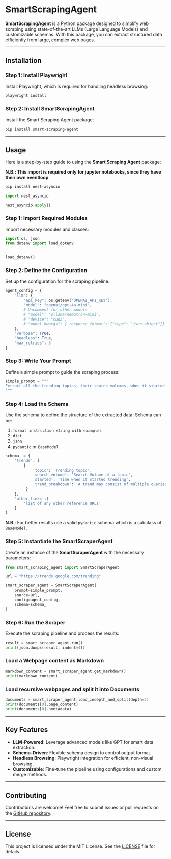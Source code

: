 # SmartScrapingAgent

**SmartScrapingAgent** is a Python package designed to simplify web scraping using state-of-the-art LLMs (Large Language Models) and customizable schemas. With this package, you can extract structured data efficiently from large, complex web pages.

---

## Installation

### Step 1: Install Playwright
Install Playwright, which is required for handling headless browsing:
```bash
playwright install
```

### Step 2: Install SmartScrapingAgent
Install the Smart Scraping Agent package:
```bash
pip install smart-scraping-agent
```

---

## Usage
Here is a step-by-step guide to using the **Smart Scraping Agent** package:

**N.B.: This import is required only for jupyter notebooks, since they have their own eventloop**
```bash
pip install nest-asyncio
```

```python
import nest_asyncio

nest_asyncio.apply()
```


### Step 1: Import Required Modules
Import necessary modules and classes:
```python
import os, json
from dotenv import load_dotenv


load_dotenv()
```


### Step 2: Define the Configuration
Set up the configuration for the scraping pipeline:
```python
agent_config = {
    "llm": {
        "api_key": os.getenv('OPENAI_API_KEY'),
        "model": "openai/gpt-4o-mini",
        # Uncomment for other models
        # "model": "ollama/nemotron-mini",
        # "device": "cuda",
        # "model_kwargs": {'response_format': {"type": "json_object"}}
    },
    "verbose": True,
    "headless": True,
    "max_retries": 3
}
```

### Step 3: Write Your Prompt
Define a simple prompt to guide the scraping process:
```python
simple_prompt = """
Extract all the trending topics, their search volumes, when it started trending and the trend breakdown from the website's content.
"""
```

### Step 4: Load the Schema
Use the schema to define the structure of the extracted data:
Schema can be:
1. `format instruction string with examples`
2. `dict`
3. `json`
4. `pydantic` or `BaseModel`

```python
schema_ = {
    'trends': [
        {
            'topic': 'Trending topic',
            'search_volume': 'Search Volume of a topic',
            'started': 'Time when it started trending',
            'trend_breakdown': 'A trend may consist of multiple queries that are variants of the same search or considered to be related. Trend breakdown details these queries.'
         }
    ],
    'other_links':[
        'list of any other reference URLs'
    ]
}
```

**N.B.**: For better results use a valid `pydantic` schema which is a subclass of `BaseModel`.

### Step 5: Instantiate the SmartScraperAgent
Create an instance of the **SmartScraperAgent** with the necessary parameters:
```python
from smart_scraping_agent import SmartScraperAgent

url = "https://trends.google.com/trending"

smart_scraper_agent = SmartScraperAgent(
    prompt=simple_prompt,
    source=url,
    config=agent_config,
    schema=schema_
)
```

### Step 6: Run the Scraper
Execute the scraping pipeline and process the results:
```python
result = smart_scraper_agent.run()
print(json.dumps(result, indent=4))
```

### Load a Webpage content as Markdown
```python
markdown_content = smart_scraper_agent.get_markdown()
print(markdown_content)
```

### Load recursive webpages and split it into Documents
```python
documents = smart_scraper_agent.load_indepth_and_split(depth=2)
print(documents[0].page_content)
print(documents[0].nmetadata)
```

---

## Key Features
- **LLM-Powered**: Leverage advanced models like GPT for smart data extraction.
- **Schema-Driven**: Flexible schema design to control output format.
- **Headless Browsing**: Playwright integration for efficient, non-visual browsing.
- **Customizable**: Fine-tune the pipeline using configurations and custom merge methods.

---

## Contributing
Contributions are welcome! Feel free to submit issues or pull requests on the [GitHub repository](https://github.com/rohan-aigroup/smart_scraper_package).

---

## License
This project is licensed under the MIT License. See the [LICENSE](./LICENSE) file for details.
